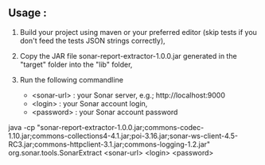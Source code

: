 
## Usage :

1. Build your project using maven or your preferred editor (skip tests if you don't feed the tests JSON strings correctly),
   
2. Copy the JAR file  sonar-report-extractor-1.0.0.jar generated in the "target" folder into the "lib" folder,
4. Run the following commandline 
    - &lt;sonar-url&gt; : your Sonar server, e.g.; http://localhost:9000
    - &lt;login&gt; : your Sonar account login,
    - &lt;password&gt; : your Sonar account password
  
java -cp "sonar-report-extractor-1.0.0.jar;commons-codec-1.10.jar;commons-collections4-4.1.jar;poi-3.16.jar;sonar-ws-client-4.5-RC3.jar;commons-httpclient-3.1.jar;commons-logging-1.2.jar" org.sonar.tools.SonarExtract &lt;sonar-url&gt; &lt;login&gt; &lt;password&gt;

